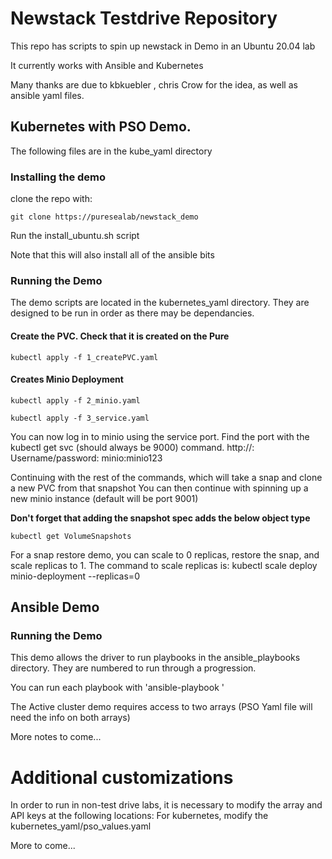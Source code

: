 # Newstack Testdrive Repository

This repo has scripts to spin up newstack in Demo in an Ubuntu 20.04 lab

It currently works with Ansible and Kubernetes

Many thanks are due to kbkuebler , chris Crow for the idea, as well as ansible yaml files.

## Kubernetes with PSO Demo.

The following files are in the kube_yaml directory

### Installing the demo
clone the repo with:
```
git clone https://puresealab/newstack_demo
```

Run the install_ubuntu.sh script

Note that this will also install all of the ansible bits

### Running the Demo

The demo scripts are located in the kubernetes_yaml directory. They are designed to be run in order as there may be dependancies.

#### Create the PVC. Check that it is created on the Pure
```
kubectl apply -f 1_createPVC.yaml
```

#### Creates Minio Deployment
```
kubectl apply -f 2_minio.yaml

kubectl apply -f 3_service.yaml
```

You can now log in to minio using the service port. Find the port with the kubectl get svc (should always be 9000) command. http://<linuxIP>:<port> Username/password: minio:minio123

Continuing with the rest of the commands, which will take a snap and clone a new PVC from that snapshot
You can then continue with spinning up a new minio instance (default will be port 9001)

**Don't forget that adding the snapshot spec adds the below object type**
```
kubectl get VolumeSnapshots
```

For a snap restore demo, you can scale to 0 replicas, restore the snap, and scale replicas to 1. The command to scale replicas is:
kubectl scale deploy minio-deployment --replicas=0


## Ansible Demo



### Running the Demo

This demo allows the driver to run playbooks in the ansible_playbooks directory. They are numbered to run through a progression.

You can run each playbook with 'ansible-playbook <yaml file>'
  
The Active cluster demo requires access to two arrays (PSO Yaml file will need the info on both arrays)  

More notes to come...



# Additional customizations

In order to run in non-test drive labs, it is necessary to modify the array and API keys at the following locations:
For kubernetes, modify the kubernetes_yaml/pso_values.yaml

More to come...
